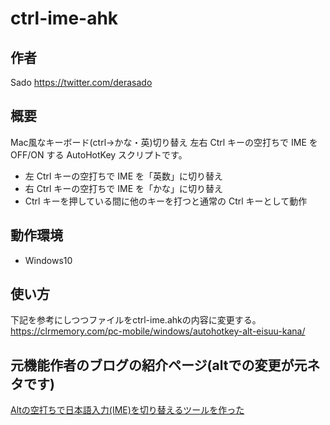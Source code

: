 # ctrl-ime-ahk

## 作者
Sado https://twitter.com/derasado

## 概要
Mac風なキーボード(ctrl→かな・英)切り替え
左右 Ctrl キーの空打ちで IME を OFF/ON する AutoHotKey スクリプトです。

* 左 Ctrl キーの空打ちで IME を「英数」に切り替え
* 右 Ctrl キーの空打ちで IME を「かな」に切り替え
* Ctrl キーを押している間に他のキーを打つと通常の Ctrl キーとして動作

## 動作環境

* Windows10

## 使い方
下記を参考にしつつファイルをctrl-ime.ahkの内容に変更する。
https://clrmemory.com/pc-mobile/windows/autohotkey-alt-eisuu-kana/

## 元機能作者のブログの紹介ページ(altでの変更が元ネタです)

[Altの空打ちで日本語入力(IME)を切り替えるツールを作った](http://www.karakaram.com/alt-ime-on-off/)
